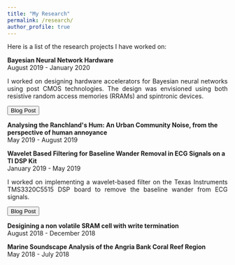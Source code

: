 ```yaml
---
title: "My Research"
permalink: /research/
author_profile: true
---
```


Here is a list of the research projects I have worked on:

<b>Bayesian Neural Network Hardware</b> <br>
 August 2019 - January 2020 <br>
 <p style='text-align: justify;'>
 I worked on designing hardware accelerators for Bayesian neural networks using post CMOS technologies. The design was envisioned using both resistive random access memories (RRAMs) and spintronic devices. </p>
 
 <button onclick="document.location = 'https://akulmalhotra.github.io/posts/2020/05/spinbnn'">Blog Post</button>
 
 <b>Analysing the Ranchland's Hum: An Urban Community Noise, from the perspective of human annoyance</b> <br>
 May 2019 - August 2019 <br>
 
 <b>Wavelet Based Filtering for Baseline Wander Removal in ECG Signals on a TI DSP Kit</b> <br>
 January 2019 - May 2019 <br>
 <p style='text-align: justify;'>
 I worked on implementing a wavelet-based filter on the Texas Instruments TMS3320C5515 DSP board to remove the baseline wander from ECG signals. </p>
 
 <button onclick="document.location = 'https://akulmalhotra.github.io/posts/2020/05/waveletecg'">Blog Post</button>
 
 <b>Desigining a non volatile SRAM cell with write termination</b> <br>
 August 2018 - December 2018 <br>
 
 <b>Marine Soundscape Analysis of the Angria Bank Coral Reef Region</b> <br>
 May 2018 - July 2018 <br>
 
 
